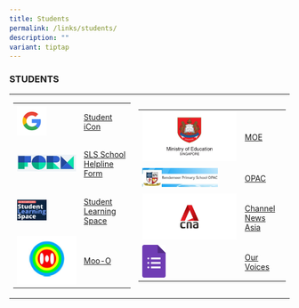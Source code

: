 ```yaml
---
title: Students
permalink: /links/students/
description: ""
variant: tiptap
---
```

<h3>STUDENTS</h3><p></p><table><tbody><tr><td rowspan="1" colspan="1"><table><tbody><tr><td rowspan="1" colspan="1"><div class="isomer-image-wrapper"><img style="width: 50%;" height="auto" width="100%" src="/images/google_logo.jpg"></div></td><td rowspan="1" colspan="1"><p><a href="https://workspace.google.com/dashboard" rel="noopener noreferrer nofollow" target="_blank">Student iCon</a></p></td></tr><tr><td rowspan="1" colspan="1"><div class="isomer-image-wrapper"><img style="width: 100%" height="auto" width="100%" src="/images/formSGlogo.jpg"></div></td><td rowspan="1" colspan="1"><p><a href="https://form.gov.sg/5d536818f0c5370012d1c890" rel="noopener noreferrer nofollow" target="_blank">SLS School Helpline Form</a></p></td></tr><tr><td rowspan="1" colspan="1"><div class="isomer-image-wrapper"><img style="width: 50%;" height="auto" width="100%" src="/images/sls.png"></div></td><td rowspan="1" colspan="1"><p><a href="https://vle.learning.moe.edu.sg/login" rel="noopener noreferrer nofollow" target="_blank">Student Learning Space</a></p></td></tr><tr><td rowspan="1" colspan="1"><div class="isomer-image-wrapper"><img style="width: 100%" height="auto" width="100%" src="/images/Moo-O.png"></div></td><td rowspan="1" colspan="1"><p><a href="http://www.moo-o.com/" rel="noopener noreferrer nofollow" target="_blank">Moo-O</a></p></td></tr></tbody></table></td><td rowspan="1" colspan="1"><table><tbody><tr><td rowspan="1" colspan="1"><div class="isomer-image-wrapper"><img style="width: 100%" height="auto" width="100%" src="/images/moe.jpg"></div></td><td rowspan="1" colspan="1"><p><a href="https://www.moe.gov.sg/" rel="noopener noreferrer nofollow" target="_blank">MOE</a></p></td></tr><tr><td rowspan="1" colspan="1"><div class="isomer-image-wrapper"><img style="width: 80%;" height="auto" width="100%" src="/images/OPAC.jpg"></div></td><td rowspan="1" colspan="1"><p><a href="https://schoolibrary.moe.edu.sg/bendemeerpri/cgi-bin/spydus.exe/MSGTRN/WPAC/HOME" rel="noopener noreferrer nofollow" target="_blank">OPAC</a></p></td></tr><tr><td rowspan="1" colspan="1"><div class="isomer-image-wrapper"><img style="width: 100%" height="auto" width="100%" src="/images/cna.jpg"></div></td><td rowspan="1" colspan="1"><p><a href="https://www.channelnewsasia.com/" rel="noopener noreferrer nofollow" target="_blank">Channel News Asia</a></p></td></tr><tr><td rowspan="1" colspan="1"><div class="isomer-image-wrapper"><img style="width: 25%;" height="auto" width="100%" src="/images/google%20form.png"></div></td><td rowspan="1" colspan="1"><p><a href="https://forms.gle/CZcN9anDrb1YzWGFA/" rel="noopener noreferrer nofollow" target="_blank">Our Voices</a></p></td></tr></tbody></table></td></tr></tbody></table><p></p>